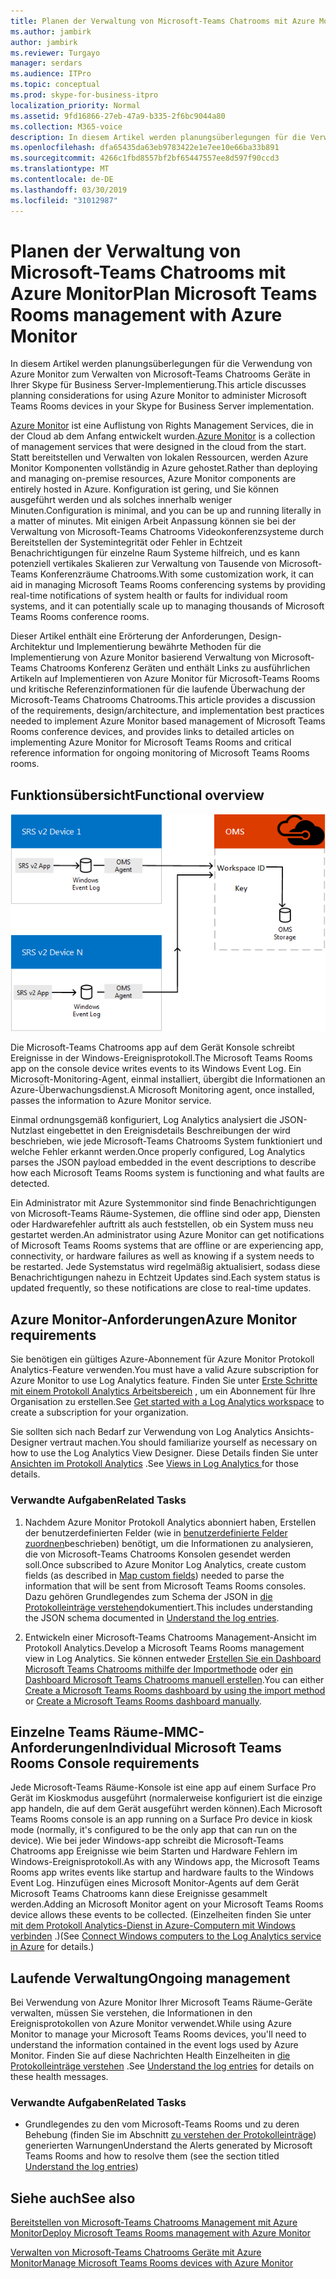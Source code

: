 ```yaml
---
title: Planen der Verwaltung von Microsoft-Teams Chatrooms mit Azure Monitor
ms.author: jambirk
author: jambirk
ms.reviewer: Turgayo
manager: serdars
ms.audience: ITPro
ms.topic: conceptual
ms.prod: skype-for-business-itpro
localization_priority: Normal
ms.assetid: 9fd16866-27eb-47a9-b335-2f6bc9044a80
ms.collection: M365-voice
description: In diesem Artikel werden planungsüberlegungen für die Verwendung von Azure Monitor zum Verwalten von Microsoft-Teams Chatrooms Geräte in Ihrer Skype für Business oder Teams Implementierung.
ms.openlocfilehash: dfa65435da63eb9783422e1e7ee10e66ba33b891
ms.sourcegitcommit: 4266c1fbd8557bf2bf65447557ee8d597f90ccd3
ms.translationtype: MT
ms.contentlocale: de-DE
ms.lasthandoff: 03/30/2019
ms.locfileid: "31012987"
---
```

# <a name="plan-microsoft-teams-rooms-management-with-azure-monitor"></a><span data-ttu-id="37861-103">Planen der Verwaltung von Microsoft-Teams Chatrooms mit Azure Monitor</span><span class="sxs-lookup"><span data-stu-id="37861-103">Plan Microsoft Teams Rooms management with Azure Monitor</span></span>
 
 <span data-ttu-id="37861-104">In diesem Artikel werden planungsüberlegungen für die Verwendung von Azure Monitor zum Verwalten von Microsoft-Teams Chatrooms Geräte in Ihrer Skype für Business Server-Implementierung.</span><span class="sxs-lookup"><span data-stu-id="37861-104">This article discusses planning considerations for using Azure Monitor to administer Microsoft Teams Rooms devices in your Skype for Business Server implementation.</span></span>
  
<span data-ttu-id="37861-105">[Azure Monitor](https://docs.microsoft.com/azure/azure-monitor/overview) ist eine Auflistung von Rights Management Services, die in der Cloud ab dem Anfang entwickelt wurden.</span><span class="sxs-lookup"><span data-stu-id="37861-105">[Azure Monitor](https://docs.microsoft.com/azure/azure-monitor/overview) is a collection of management services that were designed in the cloud from the start.</span></span> <span data-ttu-id="37861-106">Statt bereitstellen und Verwalten von lokalen Ressourcen, werden Azure Monitor Komponenten vollständig in Azure gehostet.</span><span class="sxs-lookup"><span data-stu-id="37861-106">Rather than deploying and managing on-premise resources, Azure Monitor components are entirely hosted in Azure.</span></span> <span data-ttu-id="37861-107">Konfiguration ist gering, und Sie können ausgeführt werden und als solches innerhalb weniger Minuten.</span><span class="sxs-lookup"><span data-stu-id="37861-107">Configuration is minimal, and you can be up and running literally in a matter of minutes.</span></span> <span data-ttu-id="37861-108">Mit einigen Arbeit Anpassung können sie bei der Verwaltung von Microsoft-Teams Chatrooms Videokonferenzsysteme durch Bereitstellen der Systemintegrität oder Fehler in Echtzeit Benachrichtigungen für einzelne Raum Systeme hilfreich, und es kann potenziell vertikales Skalieren zur Verwaltung von Tausende von Microsoft-Teams Konferenzräume Chatrooms.</span><span class="sxs-lookup"><span data-stu-id="37861-108">With some customization work, it can aid in managing Microsoft Teams Rooms conferencing systems by providing real-time notifications of system health or faults for individual room systems, and it can potentially scale up to managing thousands of Microsoft Teams Rooms conference rooms.</span></span>
  
<span data-ttu-id="37861-109">Dieser Artikel enthält eine Erörterung der Anforderungen, Design-Architektur und Implementierung bewährte Methoden für die Implementierung von Azure Monitor basierend Verwaltung von Microsoft-Teams Chatrooms Konferenz Geräten und enthält Links zu ausführlichen Artikeln auf Implementieren von Azure Monitor für Microsoft-Teams Rooms und kritische Referenzinformationen für die laufende Überwachung der Microsoft-Teams Chatrooms Chatrooms.</span><span class="sxs-lookup"><span data-stu-id="37861-109">This article provides a discussion of the requirements, design/architecture, and implementation best practices needed to implement Azure Monitor based management of Microsoft Teams Rooms conference devices, and provides links to detailed articles on implementing Azure Monitor for Microsoft Teams Rooms and critical reference information for ongoing monitoring of Microsoft Teams Rooms rooms.</span></span> 
  
## <a name="functional-overview"></a><span data-ttu-id="37861-110">Funktionsübersicht</span><span class="sxs-lookup"><span data-stu-id="37861-110">Functional overview</span></span>

![Diagramm der Microsoft-Teams Chatrooms Management mit Azure Systemmonitor](../../media/3f2ae1b8-61ea-4cd6-afb4-4bd75ccc746a.png)
  
<span data-ttu-id="37861-112">Die Microsoft-Teams Chatrooms app auf dem Gerät Konsole schreibt Ereignisse in der Windows-Ereignisprotokoll.</span><span class="sxs-lookup"><span data-stu-id="37861-112">The Microsoft Teams Rooms app on the console device writes events to its Windows Event Log.</span></span> <span data-ttu-id="37861-113">Ein Microsoft-Monitoring-Agent, einmal installiert, übergibt die Informationen an Azure-Überwachungsdienst.</span><span class="sxs-lookup"><span data-stu-id="37861-113">A Microsoft Monitoring agent, once installed, passes the information to Azure Monitor service.</span></span> 
  
<span data-ttu-id="37861-114">Einmal ordnungsgemäß konfiguriert, Log Analytics analysiert die JSON-Nutzlast eingebettet in den Ereignisdetails Beschreibungen der wird beschrieben, wie jede Microsoft-Teams Chatrooms System funktioniert und welche Fehler erkannt werden.</span><span class="sxs-lookup"><span data-stu-id="37861-114">Once properly configured, Log Analytics parses the JSON payload embedded in the event descriptions to describe how each Microsoft Teams Rooms system is functioning and what faults are detected.</span></span> 
  
<span data-ttu-id="37861-115">Ein Administrator mit Azure Systemmonitor sind finde Benachrichtigungen von Microsoft-Teams Räume-Systemen, die offline sind oder app, Diensten oder Hardwarefehler auftritt als auch feststellen, ob ein System muss neu gestartet werden.</span><span class="sxs-lookup"><span data-stu-id="37861-115">An administrator using Azure Monitor can get notifications of Microsoft Teams Rooms systems that are offline or are experiencing app, connectivity, or hardware failures as well as knowing if a system needs to be restarted.</span></span> <span data-ttu-id="37861-116">Jede Systemstatus wird regelmäßig aktualisiert, sodass diese Benachrichtigungen nahezu in Echtzeit Updates sind.</span><span class="sxs-lookup"><span data-stu-id="37861-116">Each system status is updated frequently, so these notifications are close to real-time updates.</span></span>
  
## <a name="azure-monitor-requirements"></a><span data-ttu-id="37861-117">Azure Monitor-Anforderungen</span><span class="sxs-lookup"><span data-stu-id="37861-117">Azure Monitor requirements</span></span>

<span data-ttu-id="37861-118">Sie benötigen ein gültiges Azure-Abonnement für Azure Monitor Protokoll Analytics-Feature verwenden.</span><span class="sxs-lookup"><span data-stu-id="37861-118">You must have a valid Azure subscription for Azure Monitor to use Log Analytics feature.</span></span> <span data-ttu-id="37861-119">Finden Sie unter [Erste Schritte mit einem Protokoll Analytics Arbeitsbereich](https://docs.microsoft.com/azure/azure-monitor/learn/quick-create-workspace) , um ein Abonnement für Ihre Organisation zu erstellen.</span><span class="sxs-lookup"><span data-stu-id="37861-119">See [Get started with a Log Analytics workspace](https://docs.microsoft.com/azure/azure-monitor/learn/quick-create-workspace) to create a subscription for your organization.</span></span>
  
<span data-ttu-id="37861-120">Sie sollten sich nach Bedarf zur Verwendung von Log Analytics Ansichts-Designer vertraut machen.</span><span class="sxs-lookup"><span data-stu-id="37861-120">You should familiarize yourself as necessary on how to use the Log Analytics View Designer.</span></span> <span data-ttu-id="37861-121">Diese Details finden Sie unter [Ansichten im Protokoll Analytics](https://docs.microsoft.com/azure/azure-monitor/platform/view-designer) .</span><span class="sxs-lookup"><span data-stu-id="37861-121">See [Views in Log Analytics ](https://docs.microsoft.com/azure/azure-monitor/platform/view-designer) for those details.</span></span>
  
### <a name="related-tasks"></a><span data-ttu-id="37861-122">Verwandte Aufgaben</span><span class="sxs-lookup"><span data-stu-id="37861-122">Related Tasks</span></span>

1. <span data-ttu-id="37861-123">Nachdem Azure Monitor Protokoll Analytics abonniert haben, Erstellen der benutzerdefinierten Felder (wie in [benutzerdefinierte Felder zuordnen](../../deploy/deploy-clients/azure-monitor.md#Custom_fields)beschrieben) benötigt, um die Informationen zu analysieren, die von Microsoft-Teams Chatrooms Konsolen gesendet werden soll.</span><span class="sxs-lookup"><span data-stu-id="37861-123">Once subscribed to Azure Monitor Log Analytics, create custom fields (as described in [Map custom fields](../../deploy/deploy-clients/azure-monitor.md#Custom_fields)) needed to parse the information that will be sent from Microsoft Teams Rooms consoles.</span></span> <span data-ttu-id="37861-124">Dazu gehören Grundlegendes zum Schema der JSON in [die Protokolleinträge verstehen](../../manage/skype-room-systems-v2/azure-monitor.md#understand-the-log-entries)dokumentiert.</span><span class="sxs-lookup"><span data-stu-id="37861-124">This includes understanding the JSON schema documented in [Understand the log entries](../../manage/skype-room-systems-v2/azure-monitor.md#understand-the-log-entries).</span></span>
    
2. <span data-ttu-id="37861-125">Entwickeln einer Microsoft-Teams Chatrooms Management-Ansicht im Protokoll Analytics.</span><span class="sxs-lookup"><span data-stu-id="37861-125">Develop a Microsoft Teams Rooms management view in Log Analytics.</span></span> <span data-ttu-id="37861-126">Sie können entweder [Erstellen Sie ein Dashboard Microsoft Teams Chatrooms mithilfe der Importmethode](../../deploy/deploy-clients/azure-monitor.md#create-a-microsoft-teams-rooms-dashboard-by-using-the-import-method) oder [ein Dashboard Microsoft Teams Chatrooms manuell erstellen](../../deploy/deploy-clients/azure-monitor.md#create-a-microsoft-teams-rooms-dashboard-manually).</span><span class="sxs-lookup"><span data-stu-id="37861-126">You can either [Create a Microsoft Teams Rooms dashboard by using the import method](../../deploy/deploy-clients/azure-monitor.md#create-a-microsoft-teams-rooms-dashboard-by-using-the-import-method) or [Create a Microsoft Teams Rooms dashboard manually](../../deploy/deploy-clients/azure-monitor.md#create-a-microsoft-teams-rooms-dashboard-manually).</span></span>
    
## <a name="individual-microsoft-teams-rooms-console-requirements"></a><span data-ttu-id="37861-127">Einzelne Teams Räume-MMC-Anforderungen</span><span class="sxs-lookup"><span data-stu-id="37861-127">Individual Microsoft Teams Rooms Console requirements</span></span>

<span data-ttu-id="37861-128">Jede Microsoft-Teams Räume-Konsole ist eine app auf einem Surface Pro Gerät im Kioskmodus ausgeführt (normalerweise konfiguriert ist die einzige app handeln, die auf dem Gerät ausgeführt werden können).</span><span class="sxs-lookup"><span data-stu-id="37861-128">Each Microsoft Teams Rooms console is an app running on a Surface Pro device in kiosk mode (normally, it's configured to be the only app that can run on the device).</span></span> <span data-ttu-id="37861-129">Wie bei jeder Windows-app schreibt die Microsoft-Teams Chatrooms app Ereignisse wie beim Starten und Hardware Fehlern im Windows-Ereignisprotokoll.</span><span class="sxs-lookup"><span data-stu-id="37861-129">As with any Windows app, the Microsoft Teams Rooms app writes events like startup and hardware faults to the Windows Event Log.</span></span> <span data-ttu-id="37861-130">Hinzufügen eines Microsoft Monitor-Agents auf dem Gerät Microsoft Teams Chatrooms kann diese Ereignisse gesammelt werden.</span><span class="sxs-lookup"><span data-stu-id="37861-130">Adding an Microsoft Monitor agent on your Microsoft Teams Rooms device allows these events to be collected.</span></span> <span data-ttu-id="37861-131">(Einzelheiten finden Sie unter [mit dem Protokoll Analytics-Dienst in Azure-Computern mit Windows verbinden](https://docs.microsoft.com/azure/azure-monitor/platform/agent-windows) .)</span><span class="sxs-lookup"><span data-stu-id="37861-131">(See [Connect Windows computers to the Log Analytics service in Azure](https://docs.microsoft.com/azure/azure-monitor/platform/agent-windows) for details.)</span></span>
  
## <a name="ongoing-management"></a><span data-ttu-id="37861-132">Laufende Verwaltung</span><span class="sxs-lookup"><span data-stu-id="37861-132">Ongoing management</span></span>

<span data-ttu-id="37861-133">Bei Verwendung von Azure Monitor Ihrer Microsoft Teams Räume-Geräte verwalten, müssen Sie verstehen, die Informationen in den Ereignisprotokollen von Azure Monitor verwendet.</span><span class="sxs-lookup"><span data-stu-id="37861-133">While using Azure Monitor to manage your Microsoft Teams Rooms devices, you'll need to understand the information contained in the event logs used by Azure Monitor.</span></span> <span data-ttu-id="37861-134">Finden Sie auf diese Nachrichten Health Einzelheiten in [die Protokolleinträge verstehen](../../manage/skype-room-systems-v2/azure-monitor.md#understand-the-log-entries) .</span><span class="sxs-lookup"><span data-stu-id="37861-134">See [Understand the log entries](../../manage/skype-room-systems-v2/azure-monitor.md#understand-the-log-entries) for details on these health messages.</span></span>
  
### <a name="related-tasks"></a><span data-ttu-id="37861-135">Verwandte Aufgaben</span><span class="sxs-lookup"><span data-stu-id="37861-135">Related Tasks</span></span>

- <span data-ttu-id="37861-136">Grundlegendes zu den vom Microsoft-Teams Rooms und zu deren Behebung (finden Sie im Abschnitt [zu verstehen der Protokolleinträge](../../manage/skype-room-systems-v2/azure-monitor.md#understand-the-log-entries)) generierten Warnungen</span><span class="sxs-lookup"><span data-stu-id="37861-136">Understand the Alerts generated by Microsoft Teams Rooms and how to resolve them (see the section titled [Understand the log entries](../../manage/skype-room-systems-v2/azure-monitor.md#understand-the-log-entries))</span></span>
    
## <a name="see-also"></a><span data-ttu-id="37861-137">Siehe auch</span><span class="sxs-lookup"><span data-stu-id="37861-137">See also</span></span>

[<span data-ttu-id="37861-138">Bereitstellen von Microsoft-Teams Chatrooms Management mit Azure Monitor</span><span class="sxs-lookup"><span data-stu-id="37861-138">Deploy Microsoft Teams Rooms management with Azure Monitor</span></span>](../../deploy/deploy-clients/azure-monitor.md)
  
[<span data-ttu-id="37861-139">Verwalten von Microsoft-Teams Chatrooms Geräte mit Azure Monitor</span><span class="sxs-lookup"><span data-stu-id="37861-139">Manage Microsoft Teams Rooms devices with Azure Monitor</span></span>](../../manage/skype-room-systems-v2/azure-monitor.md)